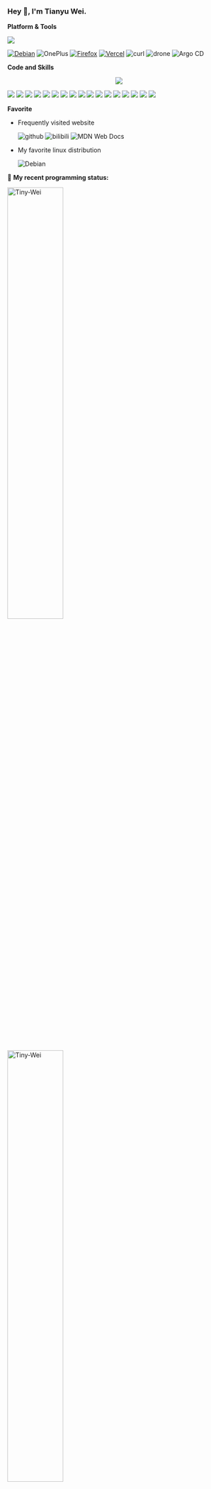 ### Hey 👋, I'm Tianyu Wei.

**Platform & Tools**

[![](https://img.shields.io/badge/Editor-Visual%20Studio%20Code-007ACC?style=flat-square&logo=visual-studio-code&logoColor=ffffff)](https://code.visualstudio.com/)

[![Debian](https://img.shields.io/badge/Debian%20GNU%2FLinux-d70a53?style=for-the-badge&logo=debian&logoColor=fff)](https://debian.org/)
![OnePlus](https://img.shields.io/badge/OnePlus-F5010C.svg?style=for-the-badge&logo=oneplus&logoColor=white)
[![Firefox](https://img.shields.io/badge/FireFox-fb4141?style=for-the-badge&logo=Firefox-Browser&logoColor=ffffff)](https://www.mozilla.org/zh-CN/firefox/)
[![Vercel](https://img.shields.io/badge/Vercel-000000.svg?style=for-the-badge&logo=vercel&logoColor=white)](https://vercel.com/)
![curl](https://img.shields.io/badge/curl-073551.svg?style=for-the-badge&logo=curl&logoColor=white)
![drone](https://img.shields.io/badge/drone-2babe3.svg?style=for-the-badge&logo=drone&logoColor=white)
![Argo CD](https://img.shields.io/badge/Argo%20CD-EF7B4D.svg?style=for-the-badge&logo=argo&logoColor=white)

**Code and Skills**  
<p align="center">
  <a href="https://skillicons.dev">
    <img src="https://skillicons.dev/icons?i=go,rust,html,css,js,threejs,py,vscode,vim,md,git,nginx,grafana,prometheus,linux,debian,kali,docker,kubernetes,openstack,terraform,ansible,bash,cloudflare,github,githubactions,redis" />
  </a>
</p>

[![](https://img.shields.io/badge/WireGuard-88171A?style=flat-square&logo=wireguard&logoColor=ffffff)](https://www.wireguard.com/)
[![](https://img.shields.io/badge/Kubernetes-326CE5?style=flat-square&logo=kubernetes&logoColor=ffffff)](https://kubernetes.io/)
[![](https://img.shields.io/badge/Docker-2496ED?style=flat-square&logo=docker&logoColor=ffffff)](https://www.docker.com/)
[![](https://img.shields.io/badge/Openstack-d61933?style=flat-square&logo=openstack&logoColor=ffffff)](https://www.openstack.org/)
[![](https://img.shields.io/badge/Prometheus-E6522C?style=flat-square&logo=prometheus&logoColor=ffffff)](https://prometheus.io/)
[![](https://img.shields.io/badge/Grafana-F46800?style=flat-square&logo=grafana&logoColor=ffffff)](https://grafana.com/)
[![](https://img.shields.io/badge/Harbor-60B932?style=flat-square&logo=harbor&logoColor=ffffff)](https://goharbor.io/)
[![](https://img.shields.io/badge/Hexo-0E83CD?style=flat-square&logo=hexo&logoColor=ffffff)](https://hexo.io/)
[![](https://img.shields.io/badge/Linux-Fcc624?style=flat-square&logo=linux&logoColor=ffffff)](https://www.linux.org/)
[![](https://img.shields.io/badge/Nginx-269539?style=flat-square&logo=nginx&logoColor=ffffff)](https://nginx.org/)
[![](https://img.shields.io/badge/GitHub%20Actions-2088FF?style=flat-square&logo=github-actions&logoColor=ffffff)](https://github.com/features/actions)
[![](https://img.shields.io/badge/Golang-00ADD8?style=flat-square&logo=go&logoColor=ffffff)](https://golang.org/)
[![](https://img.shields.io/badge/Ceph-EF5C55?style=flat-square&logo=ceph&logoColor=ffffff)](https://ceph.io/)
[![](https://img.shields.io/badge/Terraform-844FBA?style=flat-square&logo=terraform&logoColor=ffffff)](https://www.terraform.io/)
[![](https://img.shields.io/badge/Ansible-EE0000?style=flat-square&logo=ansible&logoColor=ffffff)](https://www.ansible.com/)
[![](https://img.shields.io/badge/Markdown-black?style=flat-square&logo=markdown&logoColor=ffffff)](https://www.markdownguide.org/)
[![](https://img.shields.io/badge/Toml-9C4121?style=flat-square&logo=toml&logoColor=ffffff)](https://www.toml.io/)

**Favorite**
- Frequently visited website

  ![github](https://img.shields.io/badge/github-%23000000.svg?style=for-the-badge&logo=github&logoColor=white)
  ![bilibili](https://img.shields.io/badge/bilibili-%2300A1D6.svg?style=for-the-badge&logo=bilibili&logoColor=white)
  ![MDN Web Docs](https://img.shields.io/badge/mdnwebdocs-000000.svg?style=for-the-badge&logo=mdnwebdocs&logoColor=white)

- My favorite linux distribution

  ![Debian](https://skillicons.dev/icons?i=debian)

🤔 **My recent programming status:**

<img src="https://github-readme-stats.vercel.app/api?username=Tiny-Wei&show_icons=true&theme=react" alt="Tiny-Wei" width=50% />
<img src="https://github-readme-streak-stats.herokuapp.com/?user=Tiny-Wei&theme=react" alt="Tiny-Wei" width=50% />
